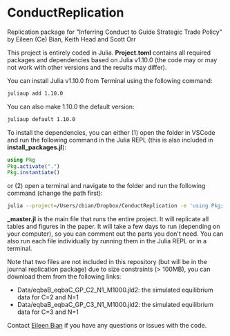 # ConductReplication

Replication package for "Inferring Conduct to Guide Strategic Trade Policy" by Eileen (Ce) Bian, Keith Head and Scott Orr

This project is entirely coded in Julia. **Project.toml** contains all required packages and dependencies based on Julia v1.10.0 (the code may or may not work with other versions and the results may differ).

You can install Julia v1.10.0 from Terminal using the following command:
```bash
juliaup add 1.10.0
```
You can also make 1.10.0 the default version:
```bash
juliaup default 1.10.0
```

To install the dependencies, you can either (1) open the folder in VSCode and run the following command in the Julia REPL (this is also included in **install_packages.jl**):
```julia
using Pkg
Pkg.activate(".")
Pkg.instantiate() 
```
or (2) open a terminal and navigate to the folder and run the following command (change the path first):
```bash
julia --project=/Users/cbian/Dropbox/ConductReplication -e 'using Pkg; Pkg.instantiate()'
```

**_master.jl** is the main file that runs the entire project. It will replicate all tables and figures in the paper. It will take a few days to run (depending on your computer), so you can comment out the parts you don't need. You can also run each file individually by running them in the Julia REPL or in a terminal.

Note that two files are not included in this repository (but will be in the journal replication package) due to size constraints (> 100MB), you can download them from the following links: 
- Data/eqbaB_eqbaC_GP_C2_N1_M1000.jld2: the simulated equilibrium data for C=2 and N=1 
- Data/eqbaB_eqbaC_GP_C3_N1_M1000.jld2: the simulated equilibrium data for C=3 and N=1 

Contact [Eileen Bian](mailto:ce.bian@sauder.ubc.ca) if you have any questions or issues with the code.
